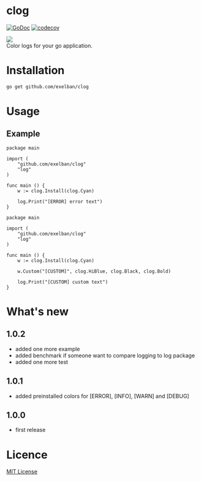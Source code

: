 # clog
[![GoDoc](http://img.shields.io/badge/go-documentation-blue.svg?style=flat-square)](http://godoc.org/github.com/exelban/clog)
[![codecov](https://codecov.io/gh/exelban/clog/branch/master/graph/badge.svg)](https://codecov.io/gh/exelban/clog)

![](https://s3.eu-central-1.amazonaws.com/serhiy/Github_repo/clog/Zrzut+ekranu+2018-10-16+o+18.52.26.png)  
Color logs for your go application.

# Installation
```bash
go get github.com/exelban/clog
```

# Usage
## Example
```golang
package main

import (
	"github.com/exelban/clog"
	"log"
)

func main () {
	w := clog.Install(clog.Cyan)
	
	log.Print("[ERROR] error text")
}
```

```golang
package main

import (
	"github.com/exelban/clog"
	"log"
)

func main () {
	w := clog.Install(clog.Cyan)
  
	w.Custom("[CUSTOM]", clog.HiBlue, clog.Black, clog.Bold)
	
	log.Print("[CUSTOM] custom text")
}
```

# What's new
## 1.0.2
- added one more example
- added benchmark if someone want to compare logging to log package
- added one more test


## 1.0.1
- added preinstalled colors for [ERROR], [INFO], [WARN] and [DEBUG]

## 1.0.0
- first release

# Licence
[MIT License](https://github.com/exelban/clog/blob/master/LICENSE)
